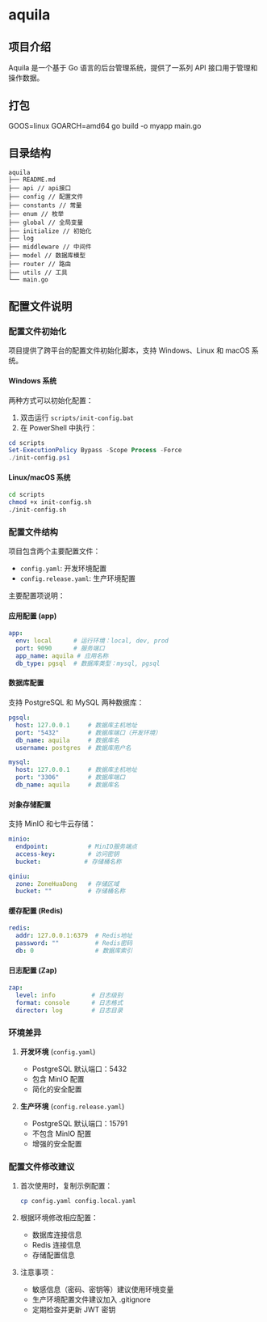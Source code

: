 # aquila

## 项目介绍
Aquila 是一个基于 Go 语言的后台管理系统，提供了一系列 API 接口用于管理和操作数据。


## 打包
GOOS=linux GOARCH=amd64 go build -o myapp main.go

## 目录结构
```
aquila
├── README.md
├── api // api接口
├── config // 配置文件
├── constants // 常量
├── enum // 枚举
├── global // 全局变量
├── initialize // 初始化
├── log
├── middleware // 中间件
├── model // 数据库模型
├── router // 路由
├── utils // 工具
└── main.go
```

## 配置文件说明

### 配置文件初始化

项目提供了跨平台的配置文件初始化脚本，支持 Windows、Linux 和 macOS 系统。

#### Windows 系统
两种方式可以初始化配置：
1. 双击运行 `scripts/init-config.bat`
2. 在 PowerShell 中执行：
```powershell
cd scripts
Set-ExecutionPolicy Bypass -Scope Process -Force
./init-config.ps1
```

#### Linux/macOS 系统
```bash
cd scripts
chmod +x init-config.sh
./init-config.sh
```

### 配置文件结构

项目包含两个主要配置文件：
- `config.yaml`: 开发环境配置
- `config.release.yaml`: 生产环境配置

主要配置项说明：

#### 应用配置 (app)
```yaml
app:
  env: local      # 运行环境：local, dev, prod
  port: 9090      # 服务端口
  app_name: aquila # 应用名称
  db_type: pgsql  # 数据库类型：mysql, pgsql
```

#### 数据库配置
支持 PostgreSQL 和 MySQL 两种数据库：
```yaml
pgsql:
  host: 127.0.0.1     # 数据库主机地址
  port: "5432"        # 数据库端口（开发环境）
  db_name: aquila     # 数据库名
  username: postgres  # 数据库用户名

mysql:
  host: 127.0.0.1     # 数据库主机地址
  port: "3306"        # 数据库端口
  db_name: aquila     # 数据库名
```

#### 对象存储配置
支持 MinIO 和七牛云存储：
```yaml
minio:
  endpoint:           # MinIO服务端点
  access-key:         # 访问密钥
  bucket:            # 存储桶名称

qiniu:
  zone: ZoneHuaDong   # 存储区域
  bucket: ""          # 存储桶名称
```

#### 缓存配置 (Redis)
```yaml
redis:
  addr: 127.0.0.1:6379  # Redis地址
  password: ""          # Redis密码
  db: 0                 # 数据库索引
```

#### 日志配置 (Zap)
```yaml
zap:
  level: info          # 日志级别
  format: console      # 日志格式
  director: log        # 日志目录
```

### 环境差异

1. **开发环境** (`config.yaml`)
   - PostgreSQL 默认端口：5432
   - 包含 MinIO 配置
   - 简化的安全配置

2. **生产环境** (`config.release.yaml`)
   - PostgreSQL 默认端口：15791
   - 不包含 MinIO 配置
   - 增强的安全配置

### 配置文件修改建议

1. 首次使用时，复制示例配置：
   ```bash
   cp config.yaml config.local.yaml
   ```

2. 根据环境修改相应配置：
   - 数据库连接信息
   - Redis 连接信息
   - 存储配置信息

3. 注意事项：
   - 敏感信息（密码、密钥等）建议使用环境变量
   - 生产环境配置文件建议加入 .gitignore
   - 定期检查并更新 JWT 密钥